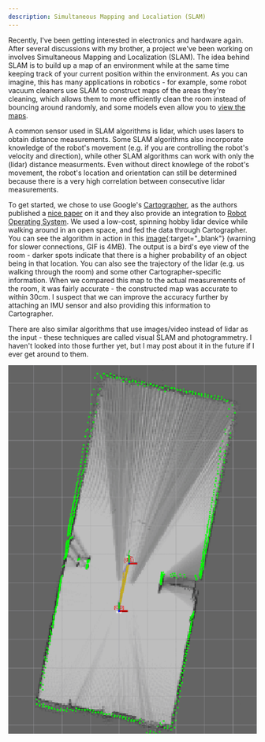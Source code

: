 ```yaml
---
description: Simultaneous Mapping and Localiation (SLAM)
---
```


Recently, I've been getting interested in electronics and hardware again.  After
several discussions with my brother, a project we've been working on involves
Simultaneous Mapping and Localization (SLAM).  The idea behind SLAM is to
build up a map of an environment while at the same time keeping track of your
current position within the environment.  As you can imagine, this has many
applications in robotics - for example, some robot vacuum cleaners use SLAM to
construct maps of the areas they're cleaning, which allows them to more
efficiently clean the room instead of bouncing around randomly, and some models
even allow you to [view the maps](https://www.youtube.com/watch?v=mxnwskab5NY).

A common sensor used in SLAM algorithms is lidar, which uses lasers to obtain
distance measurements.  Some SLAM algorithms also incorporate knowledge of the
robot's movement (e.g. if you are controlling the robot's velocity and
direction), while other SLAM algorithms can work with only the (lidar) distance
measurments.  Even without direct knowlege of the robot's movement, the robot's
location and orientation can still be determined because there is a very high
correlation between consecutive lidar measurements.

To get started, we chose to use Google's
[Cartographer](https://github.com/googlecartographer/cartographer), as the
authors published a [nice
paper](https://static.googleusercontent.com/media/research.google.com/en//pubs/archive/45466.pdf)
on it and they also provide an integration to [Robot Operating
System](https://www.ros.org/).  We used a low-cost, spinning hobby lidar device
while walking around in an open space, and fed the data through Cartographer.
You can see the algorithm in action in this
[image](/assets/images/SLAM.gif){:target="_blank"} (warning for slower
connections, GIF is 4MB).  The output is a bird's eye view of the room - darker
spots indicate that there is a higher probability of an object being in that
location.  You can also see the trajectory of the lidar (e.g. us walking through
the room) and some other Cartographer-specific information.  When we compared
this map to the actual measurements of the room, it was fairly accurate -
the constructed map was accurate to within 30cm.  I suspect that we can improve
the accuracy further by attaching an IMU sensor and also providing this
information to Cartographer.

There are also similar algorithms that use images/video instead of lidar as the
input - these techniques are called visual SLAM and photogrammetry.  I haven't
looked into those further yet, but I may post about it in the future if I ever
get around to them.

![SLAM-constructed map](/assets/images/SLAM-screenshot.png)
